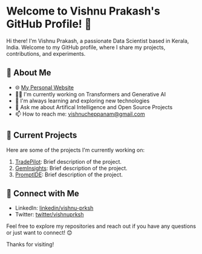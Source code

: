 # Welcome to Vishnu Prakash's GitHub Profile! 👋

Hi there! I'm Vishnu Prakash, a passionate Data Scientist based in Kerala, India. Welcome to my GitHub profile, where I share my projects, contributions, and experiments.

## 🚀 About Me

- 🌐 [My Personal Website](https://www.vishnuprakash.online)
- 👨‍💻 I'm currently working on Transformers and Generative AI
- 🌱 I'm always learning and exploring new technologies
- 💬 Ask me about Artifical Intelligence and Open Source Projects
- 📫 How to reach me: vishnucheppanam@gmail.com

## 🌱 Current Projects

Here are some of the projects I'm currently working on:

1. [TradePilot](https://github.com/vishnuprksh/tradepilot): Brief description of the project.
2. [GemInsights](https://github.com/vishnuprksh/geminsights): Brief description of the project.
3. [PromptIDE](https://github.com/vishnuprksh/promptide): Brief description of the project.

## 🤝 Connect with Me

- LinkedIn: [linkedin/vishnu-prksh](https://www.linkedin.com/in/vishnu-prksh/)
- Twitter: [twitter/vishnuprksh](https://twitter.com/vishnuprksh)

Feel free to explore my repositories and reach out if you have any questions or just want to connect! 😊

Thanks for visiting!
